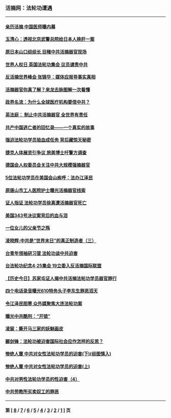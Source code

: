 ### 活摘网：法轮功遭遇
---
#### [亲历活摘 中国医师曝内幕](../../pages/nf5881/n14040389.md?09140430) 
#### [玉清心：透视北京武警总院给日本人换肝一案](../../pages/nf5881/n13771978.md?09140430) 
#### [原日本山口组组长 目睹中共活摘器官现场](../../pages/nf5881/n13767360.md?09140430) 
#### [世界人权日 英国法轮功集会 议员谴责中共](../../pages/nf5881/n13431763.md?09140430) 
#### [反活摘世界峰会 张锦华：媒体应报导事实真相](../../pages/nf5881/n13278502.md?09140430) 
#### [活摘器官你真了解？来龙去脉图解一次看懂](../../pages/nf5881/n13013820.md?09140430) 
#### [政界名流：为什么全球医疗机构要信中共？](../../pages/nf5881/n11945479.md?09140430) 
#### [英法庭： 制止中共活摘器官 全世界有责任](../../pages/nf5881/n11330691.md?09140430) 
#### [共产中国逃亡者的回忆录——一个真实的故事](../../pages/nf5881/n10918649.md?09140430) 
#### [强迫法轮功学员验血成任务 背后藏惊天秘密](../../pages/nf5881/n4252384.md?09140430) 
#### [捷克人体展览引争议 旅美博士吁警方调查](../../pages/nf5881/n9429187.md?09140430) 
#### [德国会人权委员会关注中共大规模强摘器官](../../pages/nf5881/n8418950.md?09140430) 
#### [5位法轮功学员在美国会山疾呼：法办江泽民](../../pages/nf5881/n8101519.md?09140430) 
#### [原唐山市工人医院护士曝光活摘器官线索](../../pages/nf5881/n8076384.md?09140430) 
#### [证人指证 法轮功学员徐真遭活摘器官死亡](../../pages/nf5881/n8042467.md?09140430) 
#### [美国343号决议案背后的血与泪](../../pages/nf5881/n8020684.md?09140430) 
#### [一位女儿的父亲节之殇](../../pages/nf5881/n8014122.md?09140430) 
#### [凌晓辉:中共是“世界末日”的真正制造者（三）](../../pages/nf5881/n4210333.md?09140430) 
#### [台青年领袖研习营 法轮功谈中共迫害](../../pages/nf5881/n4141857.md?09140430) 
#### [台法轮功纪念4‧25集会 19立委入反活摘国际联盟](../../pages/nf5881/n4141821.md?09140430) 
#### [【历史今日】苏家屯证人揭中共活摘法轮功学员器官罪行](../../pages/nf5881/n4135912.md?09140430) 
#### [四个电话录音曝光610特务头子李东生罪恶滔天](../../pages/nf5881/n4040060.md?09140430) 
#### [令江泽民胆寒 众外媒聚焦大连法轮功案](../../pages/nf5881/n3932671.md?09140430) 
#### [曝光中共酷刑：“开锁”](../../pages/nf5881/n3889373.md?09140430) 
#### [凌宸：撕开马三家的妖魅画皮](../../pages/nf5881/n3849369.md?09140430) 
#### [郦剑锋：法轮功被迫害国际社会应作怎样的反思？](../../pages/nf5881/n3824560.md?09140430) 
#### [惨绝人寰 中共对女性法轮功学员的迫害(下)(组图慎入)](../../pages/nf5881/n3816285.md?09140430) 
#### [惨绝人寰 中共对女性法轮功学员的迫害(上)](../../pages/nf5881/n3815374.md?09140430) 
#### [中共对男性法轮功学员的性迫害（4）](../../pages/nf5881/n3769144.md?09140430) 
#### [中共劳教所买卖奴工的罪恶](../../pages/nf5881/n3769378.md?09140430) 

---
#### 第 [ [8](./8.md?09140430) / [7](./7.md?09140430) / [6](./6.md?09140430) / [5](./5.md?09140430) / [4](./4.md?09140430) / [3](./3.md?09140430) / [2](./2.md?09140430) / [1](./1.md?09140430) ] 页
